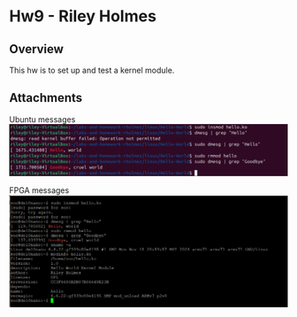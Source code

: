 # Hw9 - Riley Holmes

## Overview
This hw is to set up and test a kernel module.

## Attachments

Ubuntu messages 
![VM](assets/Hw8/Ubuntu.png)

FPGA messages 
![Soc](assets/Hw8/Soc.png)